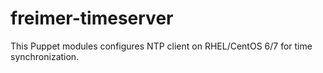 # freimer-timeserver
This Puppet modules configures NTP client on RHEL/CentOS 6/7 for time synchronization.
